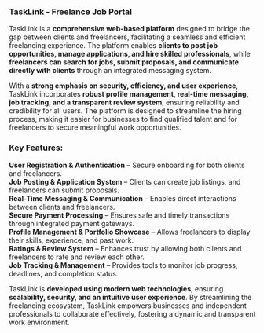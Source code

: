 ### **TaskLink - Freelance Job Portal**  

TaskLink is a **comprehensive web-based platform** designed to bridge the gap between clients and freelancers, facilitating a seamless and efficient freelancing experience. The platform enables **clients to post job opportunities, manage applications, and hire skilled professionals**, while **freelancers can search for jobs, submit proposals, and communicate directly with clients** through an integrated messaging system.  

With a **strong emphasis on security, efficiency, and user experience**, TaskLink incorporates **robust profile management, real-time messaging, job tracking, and a transparent review system**, ensuring reliability and credibility for all users. The platform is designed to streamline the hiring process, making it easier for businesses to find qualified talent and for freelancers to secure meaningful work opportunities.  

### **Key Features:**  
**User Registration & Authentication** – Secure onboarding for both clients and freelancers.  
**Job Posting & Application System** – Clients can create job listings, and freelancers can submit proposals.  
**Real-Time Messaging & Communication** – Enables direct interactions between clients and freelancers.  
**Secure Payment Processing** – Ensures safe and timely transactions through integrated payment gateways.  
**Profile Management & Portfolio Showcase** – Allows freelancers to display their skills, experience, and past work.  
**Ratings & Review System** – Enhances trust by allowing both clients and freelancers to rate and review each other.  
**Job Tracking & Management** – Provides tools to monitor job progress, deadlines, and completion status.  

TaskLink is **developed using modern web technologies**, ensuring **scalability, security, and an intuitive user experience**. By streamlining the freelancing ecosystem, TaskLink empowers businesses and independent professionals to collaborate effectively, fostering a dynamic and transparent work environment.
